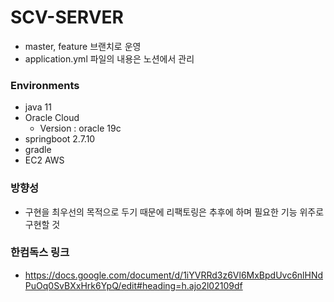 # SCV-SERVER

- master, feature 브랜치로 운영
- application.yml 파일의 내용은 노션에서 관리

### Environments
- java 11
- Oracle Cloud
  - Version :  oracle 19c 
- springboot 2.7.10
- gradle
- EC2 AWS

### 방향성
- 구현을 최우선의 목적으로 두기 때문에 리팩토링은 추후에 하며 필요한 기능 위주로 구현할 것

### 한컴독스 링크
- https://docs.google.com/document/d/1iYVRRd3z6Vl6MxBpdUvc6nlHNdPuOq0SvBXxHrk6YpQ/edit#heading=h.ajo2l02109df
